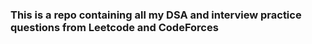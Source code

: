 ### This is a repo containing all my DSA and interview practice questions from Leetcode and CodeForces
